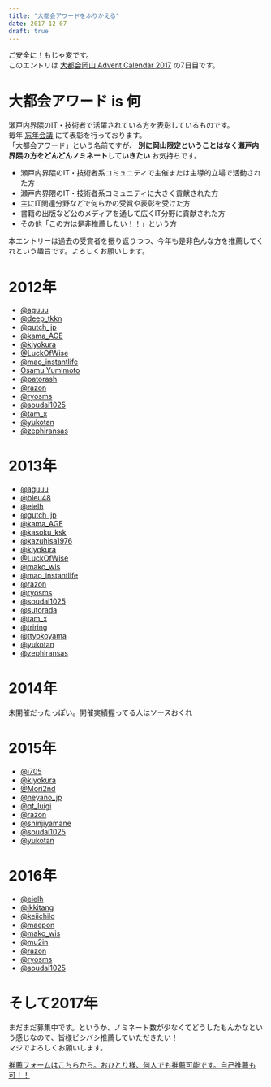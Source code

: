 ```yaml
---
title: "大都会アワードをふりかえる"
date: 2017-12-07
draft: true
---
```


ご安全に！もじゃ変です。  
このエントリは [大都会岡山 Advent Calendar 2017](https://adventar.org/calendars/2259) の7日目です。

# 大都会アワード is 何

瀬戸内界隈のIT・技術者で活躍されている方を表彰しているものです。  
毎年 [忘年会議](https://bonenkaigi.connpass.com/) にて表彰を行っております。  
「大都会アワード」という名前ですが、 **別に岡山限定ということはなく瀬戸内界隈の方をどんどんノミネートしていきたい** お気持ちです。

- 瀬戸内界隈のIT・技術者系コミュニティで主催または主導的立場で活動された方
- 瀬戸内界隈のIT・技術者系コミュニティに大きく貢献された方
- 主にIT関連分野などで何らかの受賞や表彰を受けた方
- 書籍の出版など公のメディアを通して広くIT分野に貢献された方
- その他「この方は是非推薦したい！！」という方

本エントリーは過去の受賞者を振り返りつつ、今年も是非色んな方を推薦してくれという趣旨です。よろしくお願いします。

# 2012年

- [@aguuu](https://twitter.com/aguuu)
- [@deep_tkkn](https://twitter.com/deep_tkkn)
- [@gutch_jp](https://twitter.com/gutch_jp)
- [@kama_AGE](https://twitter.com/kama_AGE)
- [@kiyokura](https://twitter.com/kiyokura)
- [@LuckOfWise](https://twitter.com/LuckOfWise)
- [@mao_instantlife](https://twitter.com/mao_instantlife)
- [Osamu Yumimoto](https://www.facebook.com/lopes.nb)
- [@patorash](https://twitter.com/patorash)
- [@razon](https://twitter.com/razon)
- [@ryosms](https://twitter.com/ryosms)
- [@soudai1025](https://twitter.com/soudai1025)
- [@tam_x](https://twitter.com/tam_x)
- [@yukotan](https://twitter.com/yukotan)
- [@zephiransas](https://twitter.com/zephiransas)

# 2013年

- [@aguuu](https://twitter.com/aguuu)
- [@bleu48](https://twitter.com/bleu48)
- [@eielh](https://twitter.com/eielh)
- [@gutch_jp](https://twitter.com/gutch_jp)
- [@kama_AGE](https://twitter.com/kama_AGE)
- [@kasoku_ksk](https://twitter.com/kasoku_ksk)
- [@kazuhisa1976](https://twitter.com/kazuhisa1976)
- [@kiyokura](https://twitter.com/kiyokura)
- [@LuckOfWise](https://twitter.com/LuckOfWise)
- [@mako_wis](https://twitter.com/mako_wis)
- [@mao_instantlife](https://twitter.com/mao_instantlife)
- [@razon](https://twitter.com/razon)
- [@ryosms](https://twitter.com/ryosms)
- [@soudai1025](https://twitter.com/soudai1025)
- [@sutorada](https://twitter.com/sutorada)
- [@tam_x](https://twitter.com/tam_x)
- [@triring](https://twitter.com/triring)
- [@ttyokoyama](https://twitter.com/ttyokoyama)
- [@yukotan](https://twitter.com/yukotan)
- [@zephiransas](https://twitter.com/zephiransas)

# 2014年

未開催だったっぽい。開催実績握ってる人はソースおくれ

# 2015年

- [@i705](https://twitter.com/i705)
- [@kiyokura](https://twitter.com/kiyokura)
- [@Mori2nd](https://twitter.com/Mori2nd)
- [@neyano_jp](https://twitter.com/neyano_jp)
- [@qt_luigi](https://twitter.com/qt_luigi)
- [@razon](https://twitter.com/razon)
- [@shinjiyamane](https://twitter.com/shinjiyamane)
- [@soudai1025](https://twitter.com/soudai1025)
- [@yukotan](https://twitter.com/yukotan)

# 2016年

- [@eielh](https://twitter.com/eielh)
- [@ikkitang](https://twitter.com/ikkitang)
- [@keiichilo](https://twitter.com/keiichilo)
- [@maepon](https://twitter.com/maepon)
- [@mako_wis](https://twitter.com/mako_wis)
- [@mu2in](https://twitter.com/mu2in)
- [@razon](https://twitter.com/razon)
- [@ryosms](https://twitter.com/ryosms)
- [@soudai1025](https://twitter.com/soudai1025)

# そして2017年

まだまだ募集中です。というか、ノミネート数が少なくてどうしたもんかなという感じなので、皆様ビシバシ推薦していただきたい！  
マジでよろしくお願いします。

[推薦フォームはこちらから。おひとり様、何人でも推薦可能です。自己推薦も可！！](https://docs.google.com/forms/d/1625Y8jI5x1AUvXFjoU5pOS8nIdo-N6PHr6q9OlQVv0Q/viewform)
